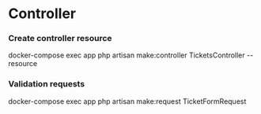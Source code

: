 # Controller 


### Create controller resource
docker-compose exec app php artisan make:controller TicketsController --resource

### Validation requests

docker-compose exec app php artisan make:request TicketFormRequest
